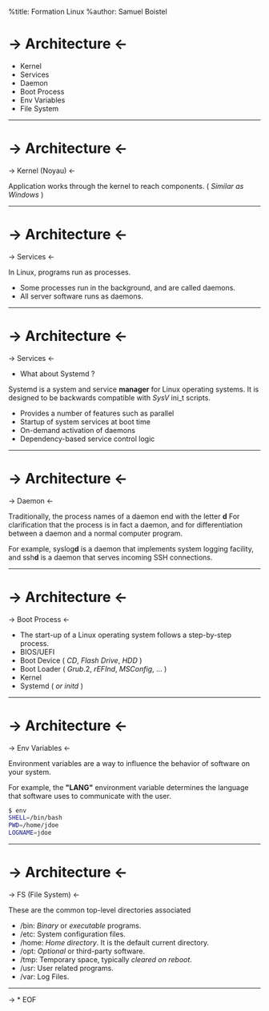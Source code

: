 %title: Formation Linux
%author: Samuel Boistel

-> Architecture  <-
===

- Kernel
- Services
- Daemon
- Boot Process
- Env Variables
- File System

---

-> Architecture <-
===

-> Kernel (Noyau) <-

Application works through the kernel to reach components.
( _Similar as Windows_ )

---

-> Architecture <-
===

-> Services <-

In Linux, programs run as processes.
- Some processes run in the background, and are called daemons.
- All server software runs as daemons.

---

-> Architecture <-
===

-> Services <-

- What about Systemd ?

Systemd is a system and service **manager** for Linux operating systems.
It is designed to be backwards compatible with _SysV_ ini_t scripts.

- Provides a number of features such as parallel
- Startup of system services at boot time
- On-demand activation of daemons
- Dependency-based service control logic

---

-> Architecture <-
===

-> Daemon <-

Traditionally, the process names of a daemon end with the letter **d**
For clarification that the process is in fact a daemon,
and for differentiation between a daemon and a normal computer program.

For example, syslog**d** is a daemon that implements system logging facility,
and ssh**d** is a daemon that serves incoming SSH connections.

---

-> Architecture <-
===

-> Boot Process <-

- The start-up of a Linux operating system follows a step-by-step process.
- BIOS/UEFI
- Boot Device ( *CD*, *Flash Drive*, *HDD* )
- Boot Loader ( *Grub*.2, *rEFInd*, *MSConfig*, ... )
- Kernel
- Systemd ( _or initd_ )

---

-> Architecture <-
===

-> Env Variables <-

Environment variables are a way to influence the behavior of software 
on your system.

For example, the **"LANG"** environment variable  determines
the language that software uses to communicate with the user.

```bash
$ env
SHELL=/bin/bash
PWD=/home/jdoe
LOGNAME=jdoe
```

---

-> Architecture <-
===

-> FS (File System) <-

These are the common top-level directories associated

- /bin: *Binary* or *executable* programs.
- /etc: System configuration files.
- /home: *Home directory*. It is the default current directory.
- /opt: _Optional_ or third-party software.
- /tmp: Temporary space, typically _cleared on reboot_.
- /usr: User related programs.
- /var: Log Files.

---

-> * EOF
